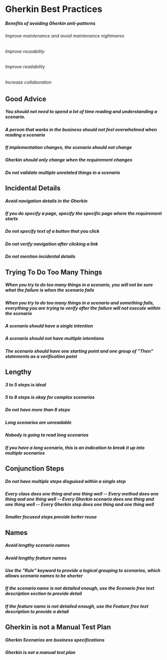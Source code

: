 # Gherkin Best Practices

##### Benefits of avoiding Gherkin anti-patterns
###### Improve maintenance and avoid maintenance nightmares
###### Improve reusability
###### Improve readability
###### Increase collaboration

## Good Advice
##### You should not need to spend a lot of time reading and understanding a scenario.
##### A person that works in the business should not feel overwhelmed when reading a scenario
##### If implementation changes, the scenario should not change
##### Gherkin should only change when the requirement changes
##### Do not validate multiple unrelated things in a scenario
## Incidental Details
##### Avoid navigation details in the Gherkin
##### If you do specify a page, specify the specific page where the requirement starts
##### Do not specify text of a button that you click
##### Do not verify navigation after clicking a link
##### Do not mention incidental details
## Trying To Do Too Many Things
##### When you try to do too many things in a scenario, you will not be sure what the failure is when the scenario fails
##### When you try to do too many things in a scenario and something fails, everything you are trying to verify after the failure will not execute within the scenario
##### A scenario should have a single intention
##### A scenario should not have multiple intentions
##### The scenario should have one starting point and one group  of "Then" statements as a verification point
## Lengthy
##### 3 to 5 steps is ideal
##### 5 to 8 steps is okay for complex scenarios
##### Do not have more than 8 steps
##### Long scenarios are unreadable
##### Nobody is going to read long scenarios
##### If you have a long scenario, this is an indication to break it up into multiple scenarios
## Conjunction Steps
##### Do not have multiple steps disguised within a single step
##### Every class does one thing and one thing well -- Every method does one thing and one thing well -- Every Gherkin scenario does one thing and one thing well -- Every Gherkin step does one thing and one thing well
##### Smaller focused steps provide better reuse
## Names
##### Avoid lengthy scenario names
##### Avoid lengthy feature names
##### Use the "Rule" keyword to provide a logical grouping to scenarios, which allows scenario names to be shorter
##### If the scenario name is not detailed enough, use the Scenario free text description section to provide detail
##### If the feature name is not detailed enough, use the Feature free text description to provide a detail
## Gherkin is not a Manual Test Plan
##### Gherkin Scenarios are business specifications
##### Gherkin is not a manual test plan
